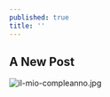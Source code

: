 ```yaml
---
published: true
title: ''
---
```

## A New Post

![il-mio-compleanno.jpg]({{site.baseurl}}/assets/il-mio-compleanno.jpg)
